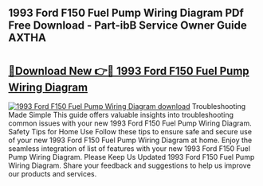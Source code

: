 ## 1993 Ford F150 Fuel Pump Wiring Diagram PDf Free Download - Part-ibB Service Owner Guide AXTHA

# <h2><a href="http://dfsb0g.blite.top/?on=1993+Ford+F150+Fuel+Pump+Wiring+Diagram">🔗Download New 👉🔴 1993 Ford F150 Fuel Pump Wiring Diagram</a></h2>

[![1993 Ford F150 Fuel Pump Wiring Diagram download](https://i.imgur.com/lujVjoI.png)](http://dfsb0g.blite.top/?on=1993+Ford+F150+Fuel+Pump+Wiring+Diagram)
Troubleshooting Made Simple This guide offers valuable insights into troubleshooting common issues with your new 1993 Ford F150 Fuel Pump Wiring Diagram. Safety Tips for Home Use Follow these tips to ensure safe and secure use of your new 1993 Ford F150 Fuel Pump Wiring Diagram at home. Enjoy the seamless integration of list of features with your new 1993 Ford F150 Fuel Pump Wiring Diagram. Please Keep Us Updated 1993 Ford F150 Fuel Pump Wiring Diagram. Share your feedback and suggestions to help us improve our products and services.

